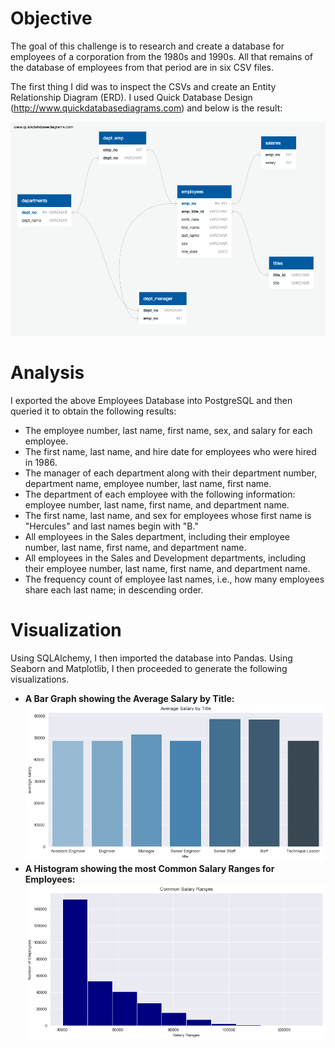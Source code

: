 # Objective
The goal of this challenge is to research and create a database for employees of a corporation from the 1980s and 1990s. All that remains of the database of employees from that period are in six CSV files.

The first thing I did was to inspect the CSVs and create an Entity Relationship Diagram (ERD). I used Quick Database Design (http://www.quickdatabasediagrams.com) and below is the result:

![ERD](https://github.com/bay0624/sql-challenge/blob/main/EmployeeSQL/EmpolyeesDB_Schema.png)

# Analysis
I exported the above Employees Database into PostgreSQL and then queried it to obtain the following results:

- The employee number, last name, first name, sex, and salary for each employee.
- The first name, last name, and hire date for employees who were hired in 1986.
- The manager of each department along with their department number, department name, employee number, last name, first name.
- The department of each employee with the following information: employee number, last name, first name, and department name.
- The first name, last name, and sex for employees whose first name is "Hercules" and last names begin with "B."
- All employees in the Sales department, including their employee number, last name, first name, and department name.
- All employees in the Sales and Development departments, including their employee number, last name, first name, and department name.
- The frequency count of employee last names, i.e., how many employees share each last name; in descending order.

# Visualization
Using SQLAlchemy, I then imported the database into Pandas. Using Seaborn and Matplotlib, I then proceeded to generate the following visualizations. 

- <b>A Bar Graph showing the Average Salary by Title:</b> ![Barplot](https://github.com/bay0624/sql-challenge/blob/main/EmployeeSQL/salaries_bar.png)
- <b>A Histogram showing the most Common Salary Ranges for Employees:</b> ![Barplot](https://github.com/bay0624/sql-challenge/blob/main/EmployeeSQL/salaries_hist.png)
